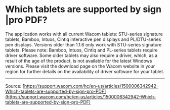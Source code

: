 # Which tablets are supported by sign |pro PDF?

The application works with all current Wacom tablets: STU-series signature tablets, Bamboo, Intuos, Cintiq interactive pen displays and PL/DTU-series pen displays. Versions older than 1.1.6 only work with STU-series signature tablets. Please note: Bamboo, Intuos, Cintiq and PL-series tablets require driver software. Some older tablets may also require a driver, which, as a result of the age of the product, is not available for the latest Windows versions. Please visit the download page on the Wacom website in your region for further details on the availability of driver software for your tablet.

---
Source: [https://support.wacom.com/hc/en-us/articles/1500006342942-Which-tablets-are-supported-by-sign-pro-PDF](https://support.wacom.com/hc/en-us/articles/1500006342942-Which-tablets-are-supported-by-sign-pro-PDF)
